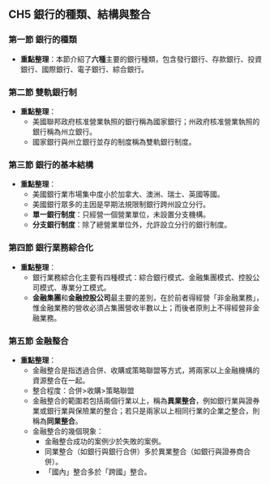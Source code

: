 ## CH5 銀行的種類、結構與整合

### 第一節 銀行的種類

*   **重點整理**：本節介紹了**六種**主要的銀行種類，包含發行銀行、存款銀行、投資銀行、國際銀行、電子銀行、綜合銀行。

### 第二節 雙軌銀行制

*   **重點整理**：
    *   美國聯邦政府核准營業執照的銀行稱為國家銀行；州政府核准營業執照的銀行稱為州立銀行。
    *   國家銀行與州立銀行並存的制度稱為雙軌銀行制度。

### 第三節 銀行的基本結構

*   **重點整理**：
    *   美國銀行業市場集中度小於加拿大、澳洲、瑞士、英國等國。
    *   美國銀行眾多的主因是早期法規限制銀行跨州設立分行。
    *   **單一銀行制度**：只經營一個營業單位，未設置分支機構。
    *   **分支銀行制度**：除了總營業單位外，允許設立分行的銀行制度。

### 第四節 銀行業務綜合化

*   **重點整理**：
    *   銀行業務綜合化主要有四種模式：綜合銀行模式、金融集團模式、控股公司模式、專業分工模式。
    *   **金融集團**和**金融控股公司**最主要的差別，在於前者得經營「非金融業務」，惟金融業務的營收必須占集團營收半數以上；而後者原則上不得經營非金融業務。

### 第五節 金融整合

*   **重點整理**：
    *   金融整合是指透過合併、收購或策略聯盟等方式，將兩家以上金融機構的資源整合在一起。
    *   整合程度：合併>收購>策略聯盟
    *   金融整合的範圍若包括兩個行業以上，稱為**異業整合**，例如銀行業與證券業或銀行業與保險業的整合；若只是兩家以上相同行業的企業之整合，則稱為**同業整合**。
    *   金融整合的幾個現象：
        *   金融整合成功的案例少於失敗的案例。
        *   同業整合（如銀行與銀行合併）多於異業整合（如銀行與證券商合併）。
        *   「國內」整合多於「跨國」整合。
